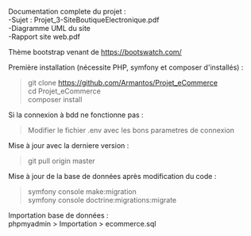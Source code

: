 Documentation complete du projet :  
-Sujet : Projet_3-SiteBoutiqueElectronique.pdf  
-Diagramme UML du site  
-Rapport site web.pdf

Thème bootstrap venant de https://bootswatch.com/

Première installation (nécessite PHP, symfony et composer d'installés) :  
> git clone https://github.com/Armantos/Projet_eCommerce  
> cd Projet_eCommerce  
> composer install  

Si la connexion à bdd ne fonctionne pas :  
>Modifier le fichier .env avec les bons parametres de connexion

Mise à jour avec la derniere version :  
> git pull origin master

Mise à jour de la base de données après modification du code :  
> symfony console make:migration  
> symfony console doctrine:migrations:migrate

Importation base de données :  
phpmyadmin > Importation > ecommerce.sql
